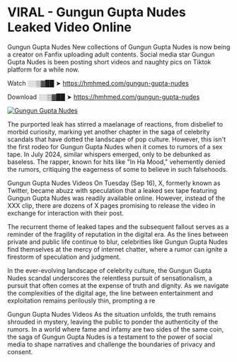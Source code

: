 # VIRAL - Gungun Gupta Nudes Leaked Video Online

Gungun Gupta Nudes New collections of Gungun Gupta Nudes is now being a creator on Fanfix uploading adult contents. Social media star Gungun Gupta Nudes is been posting short videos and naughty pics on Tiktok platform for a while now.

Watch ░░▒▓██ ➤ https://hmhmed.com/gungun-gupta-nudes

Download ░░▒▓██ ➤ https://hmhmed.com/gungun-gupta-nudes

[![Gungun Gupta Nudes](https://i.imgur.com/dJHk4Zq.gif)](https://hmhmed.com/gungun-gupta-nudes)

The purported leak has stirred a maelanage of reactions, from disbelief to morbid curiosity, marking yet another chapter in the saga of celebrity scandals that have dotted the landscape of pop culture. However, this isn't the first rodeo for Gungun Gupta Nudes when it comes to rumors of a sex tape. In July 2024, similar whispers emerged, only to be debunked as baseless. The rapper, known for hits like "In Ha Mood," vehemently denied the rumors, critiquing the eagerness of some to believe in such falsehoods.

Gungun Gupta Nudes Videos
On Tuesday (Sep 16), X, formerly known as Twitter, became abuzz with speculation that a leaked sex tape featuring Gungun Gupta Nudes was readily available online. However, instead of the XXX clip, there are dozens of X pages promising to release the video in exchange for interaction with their post.

The recurrent theme of leaked tapes and the subsequent fallout serves as a reminder of the fragility of reputation in the digital era. As the lines between private and public life continue to blur, celebrities like Gungun Gupta Nudes find themselves at the mercy of internet chatter, where a rumor can ignite a firestorm of speculation and judgment.

In the ever-evolving landscape of celebrity culture, the Gungun Gupta Nudes scandal underscores the relentless pursuit of sensationalism, a pursuit that often comes at the expense of truth and dignity. As we navigate the complexities of the digital age, the line between entertainment and exploitation remains perilously thin, prompting a re

Gungun Gupta Nudes Videos
As the situation unfolds, the truth remains shrouded in mystery, leaving the public to ponder the authenticity of the rumors. In a world where fame and infamy are two sides of the same coin, the saga of Gungun Gupta Nudes is a testament to the power of social media to shape narratives and challenge the boundaries of privacy and consent.